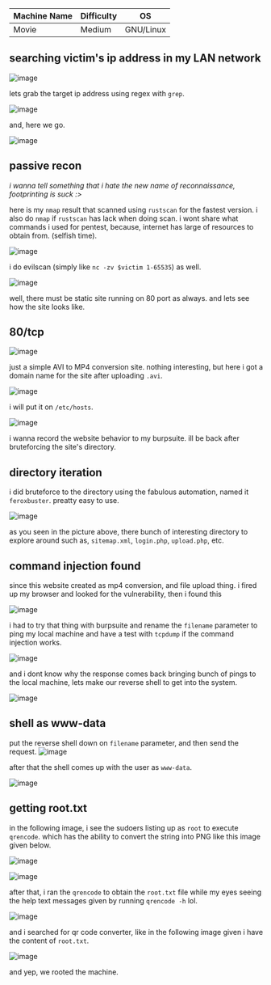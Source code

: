 |Machine Name|Difficulty|OS|
|-|-|-|
|Movie|Medium|GNU/Linux|

## searching victim's ip address in my LAN network
![image](https://github.com/Satpamnesia/hackmyvm.eu/assets/44630640/dd9a8a04-9664-4654-948a-d5b95e7bf0f2)

lets grab the target ip address using regex with `grep`.

![image](https://github.com/Satpamnesia/hackmyvm.eu/assets/44630640/73f3df94-d01e-4e5c-812f-8ecf99071acc)

and, here we go.

![image](https://github.com/Satpamnesia/hackmyvm.eu/assets/44630640/5ad30cdd-8eed-4878-ba1a-63e5e5e64125)

## passive recon
*i wanna tell something that i hate the new name of reconnaissance, footprinting is suck :>*

here is my `nmap` result that scanned using `rustscan` for the fastest version. i also do `nmap` if `rustscan` has lack when doing scan. i wont share what commands i used for pentest, because, internet has large of resources to obtain from. (selfish time).

![image](https://github.com/Satpamnesia/hackmyvm.eu/assets/44630640/c9faad91-bd7b-4018-ac1e-11918db6bfbc)

i do evilscan (simply like `nc -zv $victim 1-65535`) as well.

![image](https://github.com/Satpamnesia/hackmyvm.eu/assets/44630640/15a3b950-2326-40e7-9e55-4261b3fe76ee)

well, there must be static site running on 80 port as always. and lets see how the site looks like.

## 80/tcp

![image](https://github.com/Satpamnesia/hackmyvm.eu/assets/44630640/4aad95b1-2683-49f8-856a-28f7c3dc6aaf)

just a simple AVI to MP4 conversion site. nothing interesting, but here i got a domain name for the site after uploading `.avi`.

![image](https://github.com/Satpamnesia/hackmyvm.eu/assets/44630640/90069351-8a1f-4910-9db1-f310784a1e02)

i will put it on `/etc/hosts`.

![image](https://github.com/Satpamnesia/hackmyvm.eu/assets/44630640/ff36a14d-97c1-445d-97de-77193361c69b)


i wanna record the website behavior to my burpsuite. ill be back after bruteforcing the site's directory.

## directory iteration

i did bruteforce to the directory using the fabulous automation, named it `feroxbuster`. preatty easy to use.

![image](https://github.com/Satpamnesia/hackmyvm.eu/assets/44630640/14405eb7-c9e8-41e4-9602-5cf38e7b74d6)

as you seen in the picture above, there bunch of interesting directory to explore around such as, `sitemap.xml`, `login.php`, `upload.php`, etc. 

## command injection found
since this website created as mp4 conversion, and file upload thing. i fired up my browser and looked for the vulnerability, then i found this

![image](https://github.com/Satpamnesia/hackmyvm.eu/assets/44630640/2fa7be96-4cc6-47d1-809d-ee577d986eee)

i had to try that thing with burpsuite and rename the `filename` parameter to ping my local machine and have a test with `tcpdump` if the command injection works.

![image](https://github.com/Satpamnesia/hackmyvm.eu/assets/44630640/c8173897-2d3f-49e1-a418-00355ad62e80)

and i dont know why the response comes back bringing bunch of pings to the local machine, lets make our reverse shell to get into the system.

![image](https://github.com/Satpamnesia/hackmyvm.eu/assets/44630640/243df01f-0485-4e72-a4ce-3e9da5b74cf7)

## shell as www-data
put the reverse shell down on `filename` parameter, and then send the request.
![image](https://github.com/Satpamnesia/hackmyvm.eu/assets/44630640/5193b977-cc06-4d19-b003-01ed445f6a4e)

after that the shell comes up with the user as `www-data`.

![image](https://github.com/Satpamnesia/hackmyvm.eu/assets/44630640/2c143c2f-7675-42e4-9ad8-82b234a6b469)

## getting root.txt
in the following image, i see the sudoers listing up as `root` to execute `qrencode`. which has the ability to convert the string into PNG like this image given below.

![image](https://github.com/Satpamnesia/hackmyvm.eu/assets/44630640/eea5ec6f-c6e4-48c9-adf9-367a60eb6f12)


![image](https://github.com/Satpamnesia/hackmyvm.eu/assets/44630640/8ab34f45-2ca4-474a-9d3a-89729c14247c)

after that, i ran the `qrencode` to obtain the `root.txt` file while my eyes seeing the help text messages given by running `qrencode -h` lol.

![image](https://github.com/Satpamnesia/hackmyvm.eu/assets/44630640/df628c1c-3a73-435f-9448-c4f196eb07f3)

and i searched for qr code converter, like in the following image given i have the content of `root.txt`. 

![image](https://github.com/Satpamnesia/hackmyvm.eu/assets/44630640/b5d87660-64b5-47a1-a386-5c0a05da8abd)

and yep, we rooted the machine.


